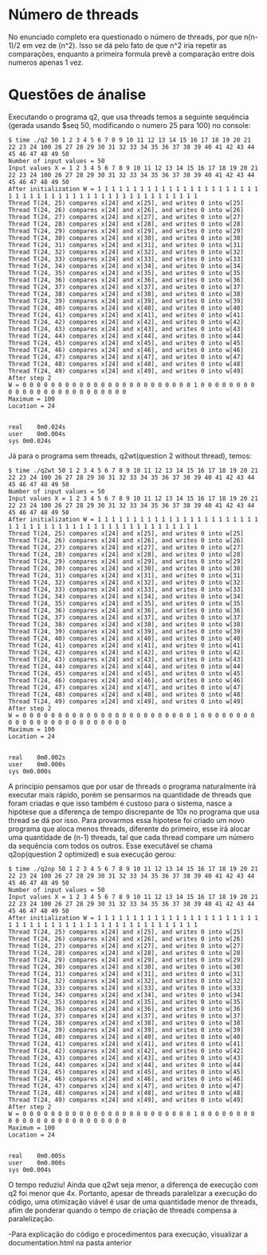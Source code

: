 # Número de threads
No enunciado completo era questionado o número de threads, por que n(n-1)/2 em vez de (n^2). Isso se dá pelo fato de que n^2 iria repetir as comparações, enquanto a primeira formula prevê a comparação entre dois numeros apenas 1 vez.

# Questões de ánalise
Executando o programa q2, que usa threads temos a seguinte sequência (gerada usando $seq 50, modificando o numero 25 para 100) no console:
```shell
$ time ./q2 50 1 2 3 4 5 6 7 8 9 10 11 12 13 14 15 16 17 18 19 20 21 22 23 24 100 26 27 28 29 30 31 32 33 34 35 36 37 38 39 40 41 42 43 44 45 46 47 48 49 50
Number of input values = 50
Input values X = 1 2 3 4 5 6 7 8 9 10 11 12 13 14 15 16 17 18 19 20 21 22 23 24 100 26 27 28 29 30 31 32 33 34 35 36 37 38 39 40 41 42 43 44 45 46 47 48 49 50
After initialization W = 1 1 1 1 1 1 1 1 1 1 1 1 1 1 1 1 1 1 1 1 1 1 1 1 1 1 1 1 1 1 1 1 1 1 1 1 1 1 1 1 1 1 1 1 1 1 1 1 1 1
Thread T(24, 25) compares x[24] and x[25], and writes 0 into w[25]
Thread T(24, 26) compares x[24] and x[26], and writes 0 into w[26]
Thread T(24, 27) compares x[24] and x[27], and writes 0 into w[27]
Thread T(24, 28) compares x[24] and x[28], and writes 0 into w[28]
Thread T(24, 29) compares x[24] and x[29], and writes 0 into w[29]
Thread T(24, 30) compares x[24] and x[30], and writes 0 into w[30]
Thread T(24, 31) compares x[24] and x[31], and writes 0 into w[31]
Thread T(24, 32) compares x[24] and x[32], and writes 0 into w[32]
Thread T(24, 33) compares x[24] and x[33], and writes 0 into w[33]
Thread T(24, 34) compares x[24] and x[34], and writes 0 into w[34]
Thread T(24, 35) compares x[24] and x[35], and writes 0 into w[35]
Thread T(24, 36) compares x[24] and x[36], and writes 0 into w[36]
Thread T(24, 37) compares x[24] and x[37], and writes 0 into w[37]
Thread T(24, 38) compares x[24] and x[38], and writes 0 into w[38]
Thread T(24, 39) compares x[24] and x[39], and writes 0 into w[39]
Thread T(24, 40) compares x[24] and x[40], and writes 0 into w[40]
Thread T(24, 41) compares x[24] and x[41], and writes 0 into w[41]
Thread T(24, 42) compares x[24] and x[42], and writes 0 into w[42]
Thread T(24, 43) compares x[24] and x[43], and writes 0 into w[43]
Thread T(24, 44) compares x[24] and x[44], and writes 0 into w[44]
Thread T(24, 45) compares x[24] and x[45], and writes 0 into w[45]
Thread T(24, 46) compares x[24] and x[46], and writes 0 into w[46]
Thread T(24, 47) compares x[24] and x[47], and writes 0 into w[47]
Thread T(24, 48) compares x[24] and x[48], and writes 0 into w[48]
Thread T(24, 49) compares x[24] and x[49], and writes 0 into w[49]
After step 2
W = 0 0 0 0 0 0 0 0 0 0 0 0 0 0 0 0 0 0 0 0 0 0 0 0 1 0 0 0 0 0 0 0 0 0 0 0 0 0 0 0 0 0 0 0 0 0 0 0 0 0
Maximum = 100
Location = 24


real	0m0.024s
user	0m0.004s
sys	0m0.024s
```

Já para o programa sem threads, q2wt(question 2 without thread), temos:

```shell
$ time ./q2wt 50 1 2 3 4 5 6 7 8 9 10 11 12 13 14 15 16 17 18 19 20 21 22 23 24 100 26 27 28 29 30 31 32 33 34 35 36 37 38 39 40 41 42 43 44 45 46 47 48 49 50
Number of input values = 50
Input values X = 1 2 3 4 5 6 7 8 9 10 11 12 13 14 15 16 17 18 19 20 21 22 23 24 100 26 27 28 29 30 31 32 33 34 35 36 37 38 39 40 41 42 43 44 45 46 47 48 49 50
After initialization W = 1 1 1 1 1 1 1 1 1 1 1 1 1 1 1 1 1 1 1 1 1 1 1 1 1 1 1 1 1 1 1 1 1 1 1 1 1 1 1 1 1 1 1 1 1 1 1 1 1 1
Thread T(24, 25) compares x[24] and x[25], and writes 0 into w[25]
Thread T(24, 26) compares x[24] and x[26], and writes 0 into w[26]
Thread T(24, 27) compares x[24] and x[27], and writes 0 into w[27]
Thread T(24, 28) compares x[24] and x[28], and writes 0 into w[28]
Thread T(24, 29) compares x[24] and x[29], and writes 0 into w[29]
Thread T(24, 30) compares x[24] and x[30], and writes 0 into w[30]
Thread T(24, 31) compares x[24] and x[31], and writes 0 into w[31]
Thread T(24, 32) compares x[24] and x[32], and writes 0 into w[32]
Thread T(24, 33) compares x[24] and x[33], and writes 0 into w[33]
Thread T(24, 34) compares x[24] and x[34], and writes 0 into w[34]
Thread T(24, 35) compares x[24] and x[35], and writes 0 into w[35]
Thread T(24, 36) compares x[24] and x[36], and writes 0 into w[36]
Thread T(24, 37) compares x[24] and x[37], and writes 0 into w[37]
Thread T(24, 38) compares x[24] and x[38], and writes 0 into w[38]
Thread T(24, 39) compares x[24] and x[39], and writes 0 into w[39]
Thread T(24, 40) compares x[24] and x[40], and writes 0 into w[40]
Thread T(24, 41) compares x[24] and x[41], and writes 0 into w[41]
Thread T(24, 42) compares x[24] and x[42], and writes 0 into w[42]
Thread T(24, 43) compares x[24] and x[43], and writes 0 into w[43]
Thread T(24, 44) compares x[24] and x[44], and writes 0 into w[44]
Thread T(24, 45) compares x[24] and x[45], and writes 0 into w[45]
Thread T(24, 46) compares x[24] and x[46], and writes 0 into w[46]
Thread T(24, 47) compares x[24] and x[47], and writes 0 into w[47]
Thread T(24, 48) compares x[24] and x[48], and writes 0 into w[48]
Thread T(24, 49) compares x[24] and x[49], and writes 0 into w[49]
After step 2
W = 0 0 0 0 0 0 0 0 0 0 0 0 0 0 0 0 0 0 0 0 0 0 0 0 1 0 0 0 0 0 0 0 0 0 0 0 0 0 0 0 0 0 0 0 0 0 0 0 0 0
Maximum = 100
Location = 24


real	0m0.002s
user	0m0.000s
sys	0m0.000s
```

A principio pensamos que por usar de threads o programa naturalmente irá executar mais rápido, porém se pensarmos na quantidade de threads que foram criadas e que isso também é custoso para o sistema, nasce a hipótese que a diferença de tempo discrepante de 10x no programa que usa thread se dá por isso. Para provarmos essa hipotese foi criado um novo programa que aloca menos threads, diferente do primeiro, esse irá alocar uma quantidade de (n-1) threads, tal que cada thread compare um número da sequência com todos os outros. Esse executável se chama q2op(question 2 optimized) e sua execução gerou:

```shell
$ time ./q2op 50 1 2 3 4 5 6 7 8 9 10 11 12 13 14 15 16 17 18 19 20 21 22 23 24 100 26 27 28 29 30 31 32 33 34 35 36 37 38 39 40 41 42 43 44 45 46 47 48 49 50
Number of input values = 50
Input values X = 1 2 3 4 5 6 7 8 9 10 11 12 13 14 15 16 17 18 19 20 21 22 23 24 100 26 27 28 29 30 31 32 33 34 35 36 37 38 39 40 41 42 43 44 45 46 47 48 49 50
After initialization W = 1 1 1 1 1 1 1 1 1 1 1 1 1 1 1 1 1 1 1 1 1 1 1 1 1 1 1 1 1 1 1 1 1 1 1 1 1 1 1 1 1 1 1 1 1 1 1 1 1 1
Thread T(24, 25) compares x[24] and x[25], and writes 0 into w[25]
Thread T(24, 26) compares x[24] and x[26], and writes 0 into w[26]
Thread T(24, 27) compares x[24] and x[27], and writes 0 into w[27]
Thread T(24, 28) compares x[24] and x[28], and writes 0 into w[28]
Thread T(24, 29) compares x[24] and x[29], and writes 0 into w[29]
Thread T(24, 30) compares x[24] and x[30], and writes 0 into w[30]
Thread T(24, 31) compares x[24] and x[31], and writes 0 into w[31]
Thread T(24, 32) compares x[24] and x[32], and writes 0 into w[32]
Thread T(24, 33) compares x[24] and x[33], and writes 0 into w[33]
Thread T(24, 34) compares x[24] and x[34], and writes 0 into w[34]
Thread T(24, 35) compares x[24] and x[35], and writes 0 into w[35]
Thread T(24, 36) compares x[24] and x[36], and writes 0 into w[36]
Thread T(24, 37) compares x[24] and x[37], and writes 0 into w[37]
Thread T(24, 38) compares x[24] and x[38], and writes 0 into w[38]
Thread T(24, 39) compares x[24] and x[39], and writes 0 into w[39]
Thread T(24, 40) compares x[24] and x[40], and writes 0 into w[40]
Thread T(24, 41) compares x[24] and x[41], and writes 0 into w[41]
Thread T(24, 42) compares x[24] and x[42], and writes 0 into w[42]
Thread T(24, 43) compares x[24] and x[43], and writes 0 into w[43]
Thread T(24, 44) compares x[24] and x[44], and writes 0 into w[44]
Thread T(24, 45) compares x[24] and x[45], and writes 0 into w[45]
Thread T(24, 46) compares x[24] and x[46], and writes 0 into w[46]
Thread T(24, 47) compares x[24] and x[47], and writes 0 into w[47]
Thread T(24, 48) compares x[24] and x[48], and writes 0 into w[48]
Thread T(24, 49) compares x[24] and x[49], and writes 0 into w[49]
After step 2
W = 0 0 0 0 0 0 0 0 0 0 0 0 0 0 0 0 0 0 0 0 0 0 0 0 1 0 0 0 0 0 0 0 0 0 0 0 0 0 0 0 0 0 0 0 0 0 0 0 0 0
Maximum = 100
Location = 24


real	0m0.005s
user	0m0.000s
sys	0m0.004s
```

O tempo reduziu! Ainda que q2wt seja menor, a diferença de execução com q2 foi menor que 4x. Portanto, apesar de threads paralelizar a execução do código, uma otimização viável é usar de uma quantidade menor de threads, afim de ponderar quando o tempo de criação de threads compensa a paralelização.

-Para explicação do código e procedimentos para execução, visualizar a documentation.html na pasta anterior
